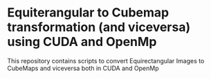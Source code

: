 # **Equiterangular to Cubemap transformation (and viceversa) using CUDA and OpenMp**

This repository contains scripts to convert Equirectangular Images to CubeMaps and viceversa both in CUDA and OpenMp
